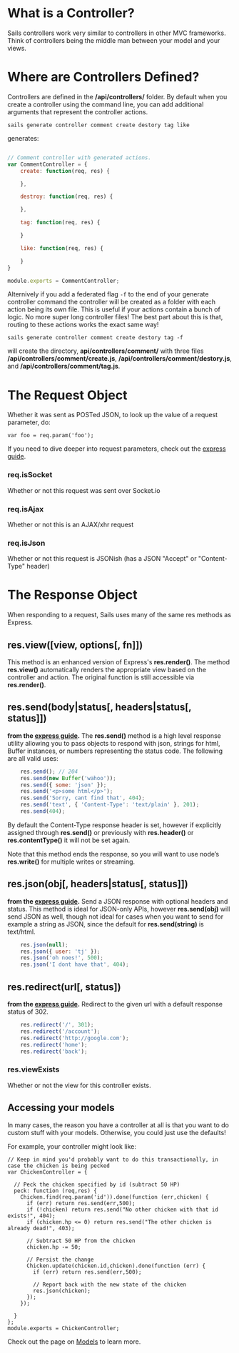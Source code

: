 # What is a Controller?
Sails controllers work very similar to controllers in other MVC frameworks. Think of controllers
being the middle man between your model and your views.

# Where are Controllers Defined?
Controllers are defined in the **/api/controllers/** folder. By default when you create a
controller using the command line, you can add additional arguments that represent the controller
actions.

```
sails generate controller comment create destory tag like
```
generates:
```javascript

// Comment controller with generated actions.
var CommentController = {
	create: function(req, res) {

	},

	destroy: function(req, res) {

	},

	tag: function(req, res) {

	}

	like: function(req, res) {

	}
}

module.exports = CommentController;
```

Alternively if you add a federated flag ```-f``` to the end of your generate controller command the
controller will be created as a folder with each action being its own file. This is useful if
your actions contain a bunch of logic. No more super long controller files! The best part about this
is that, routing to these actions works the exact same way!

```
sails generate controller comment create destory tag -f
```
will create the directory, **api/controllers/comment/** with three files 
**/api/controllers/comment/create.js**,
**/api/controllers/comment/destory.js**, and
**/api/controllers/comment/tag.js**.
 

# The Request Object
Whether it was sent as POSTed JSON, to look up the value of a request parameter, do:

```
var foo = req.param('foo');
```

If you need to dive deeper into request parameters, check out the <a href="http://expressjs.com/2x/guide.html#req.param()">express guide</a>.


### req.isSocket
Whether or not this request was sent over Socket.io

### req.isAjax
Whether or not this is an AJAX/xhr request

### req.isJson
Whether or not this request is JSONish (has a JSON "Accept" or "Content-Type" header)


# The Response Object
When responding to a request, Sails uses many of the same res methods as Express.

## res.view([view, options[, fn]])
This method is an enhanced version of  Express's **res.render()**. The method **res.view()**
automatically renders the appropriate view based on the controller and action. The original function
is still accessible via **res.render()**.

## res.send(body|status[, headers|status[, status]])
__from the <a href="http://expressjs.com/2x/guide.html#res.send()">express guide</a>.__
The **res.send()** method is a high level response utility allowing you to pass objects to respond
with json, strings for html, Buffer instances, or numbers representing the status code. The
following are all valid uses:

```javascript
	res.send(); // 204
	res.send(new Buffer('wahoo'));
	res.send({ some: 'json' });
	res.send('<p>some html</p>');
	res.send('Sorry, cant find that', 404);
	res.send('text', { 'Content-Type': 'text/plain' }, 201);
	res.send(404);
```

By default the Content-Type response header is set, however if explicitly assigned through
**res.send()** or previously with **res.header()** or **res.contentType()** it will not be set
again.

Note that this method ends the response, so you will want to use node’s **res.write()** for multiple
writes or streaming.

## res.json(obj[, headers|status[, status]])
__from the <a href="http://expressjs.com/2x/guide.html#res.json()">express guide</a>.__
Send a JSON response with optional headers and status. This method is ideal for JSON-only APIs,
however **res.send(obj)** will send JSON as well, though not ideal for cases when you want to send
for example a string as JSON, since the default for **res.send(string)** is text/html.

```javascript
	res.json(null);
	res.json({ user: 'tj' });
	res.json('oh noes!', 500);
	res.json('I dont have that', 404);
```

## res.redirect(url[, status])
__from the <a href="http://expressjs.com/2x/guide.html#res.redirect()">express guide</a>.__
Redirect to the given url with a default response status of 302.

```javascript
	res.redirect('/', 301);
	res.redirect('/account');
	res.redirect('http://google.com');
	res.redirect('home');
	res.redirect('back');
```

### res.viewExists
Whether or not the view for this controller exists.





## Accessing your models

In many cases, the reason you have a controller at all is that you want to do custom stuff with your models.  Otherwise, you could just use the defaults!

For example, your controller might look like:
```
// Keep in mind you'd probably want to do this transactionally, in case the chicken is being pecked 
var ChickenController = {

  // Peck the chicken specified by id (subtract 50 HP)
  peck: function (req,res) {
    Chicken.find(req.param('id')).done(function (err,chicken) {
      if (err) return res.send(err,500);
      if (!chicken) return res.send("No other chicken with that id exists!", 404);
      if (chicken.hp <= 0) return res.send("The other chicken is already dead!", 403);

      // Subtract 50 HP from the chicken
      chicken.hp -= 50;

      // Persist the change
      Chicken.update(chicken.id,chicken).done(function (err) {
        if (err) return res.send(err,500);

        // Report back with the new state of the chicken
        res.json(chicken);
      });
    });

  }
};
module.exports = ChickenController;
```

Check out the page on [Models](https://github.com/balderdashy/sails/wiki/Models) to learn more.